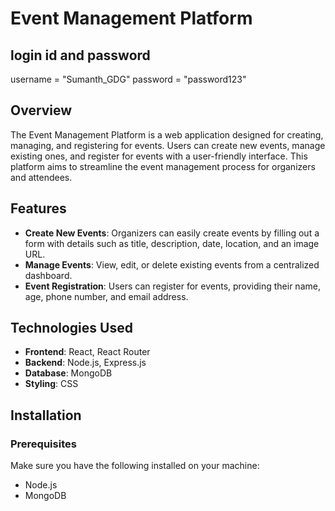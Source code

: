 # Event Management Platform

## login id and password
username = "Sumanth_GDG"
password = "password123"

## Overview
The Event Management Platform is a web application designed for creating, managing, and registering for events. Users can create new events, manage existing ones, and register for events with a user-friendly interface. This platform aims to streamline the event management process for organizers and attendees.

## Features
- **Create New Events**: Organizers can easily create events by filling out a form with details such as title, description, date, location, and an image URL.
- **Manage Events**: View, edit, or delete existing events from a centralized dashboard.
- **Event Registration**: Users can register for events, providing their name, age, phone number, and email address.

## Technologies Used
- **Frontend**: React, React Router
- **Backend**: Node.js, Express.js
- **Database**: MongoDB
- **Styling**: CSS

## Installation

### Prerequisites
Make sure you have the following installed on your machine:
- Node.js
- MongoDB
